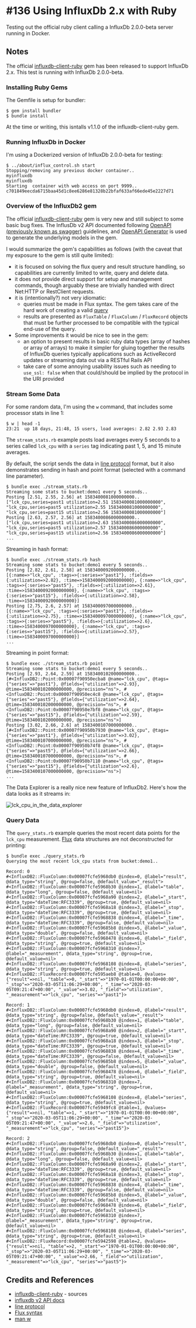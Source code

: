 # #136 Using InfluxDb 2.x with Ruby

Testing out the official ruby client calling a InfluxDb 2.0.0-beta server running in Docker.

## Notes

The official [influxdb-client-ruby](https://github.com/influxdata/influxdb-client-ruby) gem has been released to support InfluxDb 2.x.
This test is running with InfluxDb 2.0.0-beta.

### Installing Ruby Gems

The Gemfile is setup for bundler:

    $ gem install bundler
    $ bundle install

At the time or writing, this isntalls v1.1.0 of the influxdb-client-ruby gem.

### Running InfluxDb in Docker

I'm using a Dockerized version of InfluxDb 2.0.0-beta for testing:

```
$ ../about/influx_control.sh start
Stopping/removing any previous docker container..
myinfluxdb
myinfluxdb
Starting  container with web access on port 9999..
c701849eecda6715baa45d1c8ee6286e81328b22bfaf633af66ede45e2227d71
```

### Overview of the InfluxDb2 gem

The official [influxdb-client-ruby](https://github.com/influxdata/influxdb-client-ruby) gem is very new and still subject to some basic bug fixes.
The InflusDb v2 API documented following [OpenAPI (previously known as swagger)](https://en.wikipedia.org/wiki/OpenAPI_Specification) guidelines,
and [OpenAPI Generator](https://openapi-generator.tech/) is used to generate the underlying models in the gem.

I would summarize the gem's capabilities as follows (with the caveat that my exposure to the gem is still quite limited):

* it is focused on solving the flux query and result structure handling, so capabilities are currently limited to write, query and delete data.
* it does not provide direct support for setup and management commands, though arguably these are trivially handled with direct Net:HTTP or RestClient requests.
* it is (intentionally?) not very idiomatic:
  * queries must be made in Flux syntax. The gem takes care of the hard work of creating a valid [query](https://v2.docs.influxdata.com/v2.0/api/#operation/PostQuery)
  * results are presented as `FluxTable` / `FluxColumn` / `FluxRecord` objects that must be further processed to be compatible with the typical end-use of the query.
* Some improvements it would be nice to see in the gem:
  * an option to present results in basic ruby data types (array of hashes or array of arrays) to make it simpler for gluing together the results of InfluxDb queries typically applications such as ActiveRecord updates or streaming data out via a RESTful Rails API
  * take care of some annoying usability issues such as needing to `use_ssl: false` when that could/should be implied by the protocol in the URI provided


### Stream Some Data

For some random data, I'm using the `w` command, that includes some processor stats in line 1:

```
$ w | head -1
23:21  up 18 days, 21:48, 15 users, load averages: 2.82 2.93 2.83
```

The `stream_stats.rb` example posts load averages every 5 seconds to a series called `lck_cpu`
with a `series` tag indicating past 1, 5, and 15 minute averages.

By default, the script sends the data in [line protocol](https://v2.docs.influxdata.com/v2.0/reference/syntax/line-protocol/) format,
but it also demonstrates sending in hash and point format (selected with a command line parameter).

```
$ bundle exec ./stream_stats.rb
Streaming some stats to bucket:demo1 every 5 seconds..
Posting [2.51, 2.55, 2.56] at 1583400081000000000..
["lck_cpu,series=past1 utilization=2.51 1583400081000000000", "lck_cpu,series=past5 utilization=2.55 1583400081000000000", "lck_cpu,series=past15 utilization=2.56 1583400081000000000"]
Posting [2.63, 2.57, 2.56] at 1583400086000000000..
["lck_cpu,series=past1 utilization=2.63 1583400086000000000", "lck_cpu,series=past5 utilization=2.57 1583400086000000000", "lck_cpu,series=past15 utilization=2.56 1583400086000000000"]
...
```

Streaming in hash format:

```
$ bundle exec ./stream_stats.rb hash
Streaming some stats to bucket:demo1 every 5 seconds..
Posting [2.82, 2.61, 2.58] at 1583400092000000000..
[{:name=>"lck_cpu", :tags=>{:series=>"past1"}, :fields=>{:utilization=>2.82}, :time=>1583400092000000000}, {:name=>"lck_cpu", :tags=>{:series=>"past5"}, :fields=>{:utilization=>2.61}, :time=>1583400092000000000}, {:name=>"lck_cpu", :tags=>{:series=>"past15"}, :fields=>{:utilization=>2.58}, :time=>1583400092000000000}]
Posting [2.75, 2.6, 2.57] at 1583400097000000000..
[{:name=>"lck_cpu", :tags=>{:series=>"past1"}, :fields=>{:utilization=>2.75}, :time=>1583400097000000000}, {:name=>"lck_cpu", :tags=>{:series=>"past5"}, :fields=>{:utilization=>2.6}, :time=>1583400097000000000}, {:name=>"lck_cpu", :tags=>{:series=>"past15"}, :fields=>{:utilization=>2.57}, :time=>1583400097000000000}]
...
```

Streaming in point format:

```
$ bundle exec ./stream_stats.rb point
Streaming some stats to bucket:demo1 every 5 seconds..
Posting [2.93, 2.64, 2.59] at 1583400102000000000..
[#<InfluxDB2::Point:0x00007f90950ecba8 @name="lck_cpu", @tags={"series"=>"past1"}, @fields={"utilization"=>2.93}, @time=1583400102000000000, @precision="ns">, #<InfluxDB2::Point:0x00007f90950ec4c8 @name="lck_cpu", @tags={"series"=>"past5"}, @fields={"utilization"=>2.64}, @time=1583400102000000000, @precision="ns">, #<InfluxDB2::Point:0x00007f90950e7bf8 @name="lck_cpu", @tags={"series"=>"past15"}, @fields={"utilization"=>2.59}, @time=1583400102000000000, @precision="ns">]
Posting [3.02, 2.66, 2.6] at 1583400107000000000..
[#<InfluxDB2::Point:0x00007f90950b7930 @name="lck_cpu", @tags={"series"=>"past1"}, @fields={"utilization"=>3.02}, @time=1583400107000000000, @precision="ns">, #<InfluxDB2::Point:0x00007f90950b74f8 @name="lck_cpu", @tags={"series"=>"past5"}, @fields={"utilization"=>2.66}, @time=1583400107000000000, @precision="ns">, #<InfluxDB2::Point:0x00007f90950b7110 @name="lck_cpu", @tags={"series"=>"past15"}, @fields={"utilization"=>2.6}, @time=1583400107000000000, @precision="ns">]
...
```

The Data Explorer is a really nice new feature of InfluxDb2. Here's how the data looks as it streams in:

![lck_cpu_in_the_data_explorer](./assets/lck_cpu_in_the_data_explorer.png?raw=true)

### Query Data

The `query_stats.rb` example queries the most recent data points for the `lck_cpu` measurement.
[Flux](https://v2.docs.influxdata.com/v2.0/reference/syntax/flux/) data structures are not deconstructed for printing:

```
$ bundle exec ./query_stats.rb
Querying the most recent lck_cpu stats from bucket:demo1..

Record: 0
#<InfluxDB2::FluxColumn:0x00007fcfe5968db0 @index=0, @label="result", @data_type="string", @group=false, @default_value="_result">
#<InfluxDB2::FluxColumn:0x00007fcfe5968b30 @index=1, @label="table", @data_type="long", @group=false, @default_value=nil>
#<InfluxDB2::FluxColumn:0x00007fcfe5968a90 @index=2, @label="_start", @data_type="dateTime:RFC3339", @group=true, @default_value=nil>
#<InfluxDB2::FluxColumn:0x00007fcfe5968a18 @index=3, @label="_stop", @data_type="dateTime:RFC3339", @group=true, @default_value=nil>
#<InfluxDB2::FluxColumn:0x00007fcfe5968838 @index=4, @label="_time", @data_type="dateTime:RFC3339", @group=false, @default_value=nil>
#<InfluxDB2::FluxColumn:0x00007fcfe59685b8 @index=5, @label="_value", @data_type="double", @group=false, @default_value=nil>
#<InfluxDB2::FluxColumn:0x00007fcfe5968478 @index=6, @label="_field", @data_type="string", @group=true, @default_value=nil>
#<InfluxDB2::FluxColumn:0x00007fcfe5968310 @index=7, @label="_measurement", @data_type="string", @group=true, @default_value=nil>
#<InfluxDB2::FluxColumn:0x00007fcfe5968108 @index=8, @label="series", @data_type="string", @group=true, @default_value=nil>
#<InfluxDB2::FluxRecord:0x00007fcfe595aeb8 @table=0, @values={"result"=>nil, "table"=>0, "_start"=>"1970-01-01T00:00:00+00:00", "_stop"=>"2020-03-05T11:06:29+00:00", "_time"=>"2020-03-05T09:21:47+00:00", "_value"=>3.02, "_field"=>"utilization", "_measurement"=>"lck_cpu", "series"=>"past1"}>

Record: 1
#<InfluxDB2::FluxColumn:0x00007fcfe5968db0 @index=0, @label="result", @data_type="string", @group=false, @default_value="_result">
#<InfluxDB2::FluxColumn:0x00007fcfe5968b30 @index=1, @label="table", @data_type="long", @group=false, @default_value=nil>
#<InfluxDB2::FluxColumn:0x00007fcfe5968a90 @index=2, @label="_start", @data_type="dateTime:RFC3339", @group=true, @default_value=nil>
#<InfluxDB2::FluxColumn:0x00007fcfe5968a18 @index=3, @label="_stop", @data_type="dateTime:RFC3339", @group=true, @default_value=nil>
#<InfluxDB2::FluxColumn:0x00007fcfe5968838 @index=4, @label="_time", @data_type="dateTime:RFC3339", @group=false, @default_value=nil>
#<InfluxDB2::FluxColumn:0x00007fcfe59685b8 @index=5, @label="_value", @data_type="double", @group=false, @default_value=nil>
#<InfluxDB2::FluxColumn:0x00007fcfe5968478 @index=6, @label="_field", @data_type="string", @group=true, @default_value=nil>
#<InfluxDB2::FluxColumn:0x00007fcfe5968310 @index=7, @label="_measurement", @data_type="string", @group=true, @default_value=nil>
#<InfluxDB2::FluxColumn:0x00007fcfe5968108 @index=8, @label="series", @data_type="string", @group=true, @default_value=nil>
#<InfluxDB2::FluxRecord:0x00007fcfe5949fc8 @table=1, @values={"result"=>nil, "table"=>1, "_start"=>"1970-01-01T00:00:00+00:00", "_stop"=>"2020-03-05T11:06:29+00:00", "_time"=>"2020-03-05T09:21:47+00:00", "_value"=>2.6, "_field"=>"utilization", "_measurement"=>"lck_cpu", "series"=>"past15"}>

Record: 2
#<InfluxDB2::FluxColumn:0x00007fcfe5968db0 @index=0, @label="result", @data_type="string", @group=false, @default_value="_result">
#<InfluxDB2::FluxColumn:0x00007fcfe5968b30 @index=1, @label="table", @data_type="long", @group=false, @default_value=nil>
#<InfluxDB2::FluxColumn:0x00007fcfe5968a90 @index=2, @label="_start", @data_type="dateTime:RFC3339", @group=true, @default_value=nil>
#<InfluxDB2::FluxColumn:0x00007fcfe5968a18 @index=3, @label="_stop", @data_type="dateTime:RFC3339", @group=true, @default_value=nil>
#<InfluxDB2::FluxColumn:0x00007fcfe5968838 @index=4, @label="_time", @data_type="dateTime:RFC3339", @group=false, @default_value=nil>
#<InfluxDB2::FluxColumn:0x00007fcfe59685b8 @index=5, @label="_value", @data_type="double", @group=false, @default_value=nil>
#<InfluxDB2::FluxColumn:0x00007fcfe5968478 @index=6, @label="_field", @data_type="string", @group=true, @default_value=nil>
#<InfluxDB2::FluxColumn:0x00007fcfe5968310 @index=7, @label="_measurement", @data_type="string", @group=true, @default_value=nil>
#<InfluxDB2::FluxColumn:0x00007fcfe5968108 @index=8, @label="series", @data_type="string", @group=true, @default_value=nil>
#<InfluxDB2::FluxRecord:0x00007fcfe5942598 @table=2, @values={"result"=>nil, "table"=>2, "_start"=>"1970-01-01T00:00:00+00:00", "_stop"=>"2020-03-05T11:06:29+00:00", "_time"=>"2020-03-05T09:21:47+00:00", "_value"=>2.66, "_field"=>"utilization", "_measurement"=>"lck_cpu", "series"=>"past5"}>
```

## Credits and References

* [influxdb-client-ruby](https://github.com/influxdata/influxdb-client-ruby) - sources
* [influxdb v2 API docs](https://v2.docs.influxdata.com/v2.0/api/)
* [line protocol](https://v2.docs.influxdata.com/v2.0/reference/syntax/line-protocol/)
* [Flux syntax](https://v2.docs.influxdata.com/v2.0/reference/syntax/flux/)
* [man w](https://linux.die.net/man/1/w)
